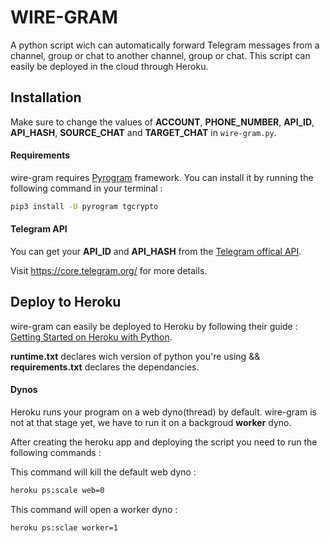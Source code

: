 # WIRE-GRAM
A python script wich can automatically forward Telegram messages from a channel, group or chat to another channel, group or chat. This script can easily be deployed in the cloud through Heroku.

## Installation

Make sure to change the values of __ACCOUNT__, __PHONE_NUMBER__, __API_ID__, __API_HASH__, __SOURCE_CHAT__ and __TARGET_CHAT__ in ```wire-gram.py```.

#### Requirements
wire-gram requires [Pyrogram](https://docs.pyrogram.org/) framework. You can install it by running the following command in your terminal :

```bash
pip3 install -U pyrogram tgcrypto
```

#### Telegram API
You can get your __API_ID__ and __API_HASH__ from the [Telegram offical API](https://my.telegram.org/).

Visit https://core.telegram.org/ for more details.

## Deploy to Heroku
wire-gram can easily be deployed to Heroku by following their guide : [Getting Started on Heroku with Python](https://devcenter.heroku.com/articles/getting-started-with-python).

__runtime.txt__ declares wich version of python you're using && __requirements.txt__ declares the dependancies.

#### Dynos
Heroku runs your program on a web dyno(thread) by default. wire-gram is not at that stage yet, we have to run it on a backgroud __worker__ dyno.

 After creating the heroku app and deploying the script you need to run the following commands :

This command will kill the default web dyno :

```bash
heroku ps:scale web=0
```

This command will open a worker dyno :

```bash
heroku ps:sclae worker=1
```

## 





